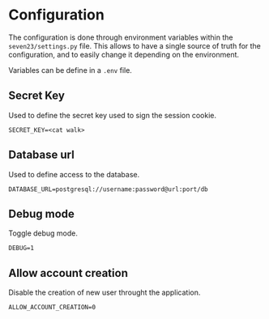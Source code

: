# Configuration

The configuration is done through environment variables within the `seven23/settings.py` file. This allows to have a single source of truth for the configuration, and to easily change it depending on the environment.

Variables can be define in a `.env` file.

## Secret Key

Used to define the secret key used to sign the session cookie.

```shell
SECRET_KEY=<cat walk>
```

## Database url

Used to define access to the database.

```shell
DATABASE_URL=postgresql://username:password@url:port/db
```

## Debug mode

Toggle debug mode.

```shell
DEBUG=1
```

## Allow account creation

Disable the creation of new user throught the application.

```shell
ALLOW_ACCOUNT_CREATION=0
```